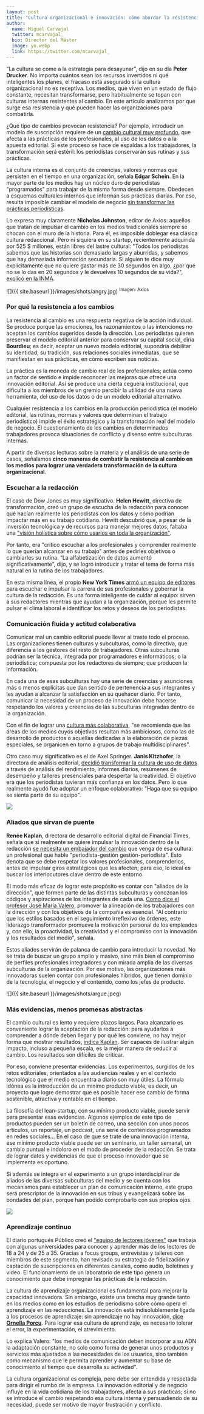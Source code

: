 ```yaml
---
layout: post
title: "Cultura organizacional e innovación: cómo abordar la resistencia al cambio en las redacciones"
author:
  name: Miguel Carvajal
  twitter: mcarvajal_
  bio: Director del Máster
  image: yo.webp
  link: https://twitter.com/mcarvajal_
---
```

“La cultura se come a la estrategia para desayunar”, dijo en su día **Peter Drucker**. No importa cuántos sean los recursos invertidos ni qué inteligentes los planes, el fracaso está asegurado si la cultura organizacional no es receptiva. Los medios, que viven en un estado de flujo constante, necesitan transformarse, pero habitualmente se topan con culturas internas resistentes al cambio. En este artículo analizamos por qué surge esa resistencia y qué pueden hacer las organizaciones para combatirla.

¿Qué tipo de cambios provocan resistencia? Por ejemplo, introducir un modelo de suscripción requiere de un [cambio cultural muy profundo]( https://mip.umh.es/blog/2020/06/30/quien-gana-pierde-perfiles-profesionales-pago-contenidos/), que afecta a las prácticas de los profesionales, al uso de los datos o a la apuesta editorial. Si este proceso se hace de espaldas a los trabajadores, la transformación será estéril: los periodistas conservarán sus rutinas y sus prácticas.

La cultura interna es el conjunto de creencias, valores y normas que persisten en el tiempo en una organización, señala **Edgar Schein**. En la mayor parte de los medios hay un núcleo duro de periodistas "programados" para trabajar de la misma forma desde siempre. Obedecen a esquemas culturales internos que informan sus prácticas diarias. Por eso, resulta imposible cambiar el modelo de negocio [sin transformar las prácticas periodísticas](https://doi.org/10.1080/1461670X.2020.1854619). 

Lo expresa muy claramente **Nicholas Johnston**, editor de Axios: aquellos que tratan de impulsar el cambio en los medios tradicionales siempre se chocan con el muro de la historia. Para él, es imposible doblegar esa clásica cultura redaccional. Pero ni siquiera en su startup, recientemente adquirida por 525 $ millones, están libres del lastre cultural: "Todos los periodistas sabemos que las historias son demasiado largas y aburridas, y sabemos que hay demasiada información secundaria. Si alguien te dice muy explícitamente que no quiere gastar más de 30 segundos en algo, ¿por qué no se lo das en 20 segundos y le devuelves 10 segundos de su vida?", [explicó en la INMA]( https://inma.org/blogs/newsroom-initiative/post.cfm/axios-publisher-shares-lesson-learned-for-media-companies-journalists).

![]({{ site.baseurl }}/images/shots/angry.jpg)
<sup>Imagen: Axios

### Por qué la resistencia a los cambios

La resistencia al cambio es una respuesta negativa de la acción individual. Se produce porque las emociones, los razonamientos o las intenciones no aceptan los cambios sugeridos desde la dirección. Los periodistas quieren preservar el modelo editorial anterior para conservar su capital social, diría **Bourdieu**; es decir, aceptar un nuevo modelo editorial, supondría debilitar su identidad, su tradición, sus relaciones sociales inmediatas, que se manifiestan en sus prácticas, en cómo escriben sus noticias. 

La práctica es la moneda de cambio real de los profesionales; actúa como un factor de sentido e impide reconocer las mejoras que ofrece una innovación editorial. Así se produce una cierta ceguera institucional, que dificulta a los miembros de un gremio percibir la utilidad de una nueva herramienta, del uso de los datos o de un modelo editorial alternativo.

Cualquier resistencia a los cambios en la producción periodística (el modelo editorial, las rutinas, normas y valores que determinan el trabajo periodístico) impide el éxito estratégico y la transformación real del modelo de negocio. El cuestionamiento de los cambios en determinados trabajadores provoca situaciones de conflicto y disenso entre subculturas internas. 

A partir de diversas lecturas sobre la materia y el análisis de una serie de casos, señalamos **cinco maneras de combatir la resistencia al cambio en los medios para lograr una verdadera transformación de la cultura organizacional**.

### Escuchar a la redacción

El caso de Dow Jones es muy significativo. **Helen Hewitt**, directiva de transformación, creó un grupo de escucha de la redacción para conocer qué hacían realmente los periodistas con los datos y cómo podrían impactar más en su trabajo cotidiano. Hewitt descubrió que, a pesar de la inversión tecnológica y de recursos para manejar mejores datos, faltaba una ["visión holística sobre cómo usarlos en toda la organización"](https://inma.org/blogs/conference/post.cfm/media-companies-are-making-data-more-accessible-for-non-data-teams).

Por tanto, era "crítico escuchar a los profesionales y comprender realmente lo que querían alcanzar en su trabajo" antes de pedirles objetivos o cambiarles su rutina. “La alfabetización de datos aumentó significativamente”, dijo, y se logró introducir y tratar el tema de forma más natural en la rutina de los trabajadores.

En esta misma línea, el propio **New York Times** [armó un equipo de editores](https://www.nytco.com/press/introducing-our-newsroom-culture-and-careers-department/) para escuchar e impulsar la carrera de sus profesionales y gobernar la cultura de la redacción. Es una forma inteligente de cuidar al equipo: sirven a sus redactores mientras que ayudan a la organización, porque les permite pulsar el clima laboral e identificar los retos y deseos de los periodistas.

### Comunicación fluida y actitud colaborativa

Comunicar mal un cambio editorial puede llevar al traste todo el proceso. Las organizaciones tienen culturas y subculturas, como la directiva, que diferencia a los gestores del resto de trabajadores. Otras subculturas podrían ser la técnica, integrada por programadores e informáticos; o la periodística; compuesta por los redactores de siempre; que producen la información. 

En cada una de esas subculturas hay una serie de creencias y asunciones más o menos explícitas que dan sentido de pertenencia a sus integrantes y les ayudan a alcanzar la satisfacción en su quehacer diario. Por tanto, comunicar la necesidad de un proceso de innovación debe hacerse respetando los valores y creencias de las subculturas integradas dentro de la organización.

Con el fin de lograr una [cultura más colaborativa]( https://mip.umh.es/blog/2020/12/02/como-se-construye-la-innovacion-10-claves-organizacion-medios-digitales-sostenibilidad/), "se recomienda que las áreas de los medios cuyos objetivos resultan más ambiciosos, como las de desarrollo de productos o aquellas dedicadas a la elaboración de piezas especiales, se organicen en torno a grupos de trabajo multidisciplinares".

Otro caso muy significativo es el de Axel Springer. **Janis Kitzhofer**, la directora de análisis editorial, [decidió transformar la cultura de uso de datos](https://inma.org/blogs/conference/post.cfm/media-companies-are-making-data-more-accessible-for-non-data-teams) a través de análisis del rendimiento, informes diarios, resúmenes de desempeño y talleres presenciales para despertar la creatividad. El objetivo era que los periodistas tuvieran más confianza en los datos. Pero lo que realmente ayudó fue adoptar un enfoque colaborativo: "Haga que su equipo se sienta parte de su equipo".

![](https://variety.com/wp-content/uploads/2017/07/mergers-and-deals-placeholder.jpg?w=681&h=383&crop=1)

### Aliados que sirvan de puente

**Renée Kaplan**, directora de desarrollo editorial digital de Financial Times, señala que si realmente se quiere impulsar la innovación dentro de la redacción [se necesita un embajador del cambio](https://inma.org/blogs/newsroom-initiative/post.cfm/ft-shares-lessons-about-combining-the-newsroom-business) que venga de esa cultura: un profesional que hable "periodista-gestión gestión-periodista". Esto denota que se debe respetar los valores profesionales, comprenderlos, antes de impulsar giros estratégicos que les afecten; para eso, lo ideal es buscar los interlocutores clave dentro de este entorno.

El modo más eficaz de lograr este propósito es contar con "aliados de la dirección", que formen parte de las distintas subculturas y conozcan los códigos y aspiraciones de los integrantes de cada una. [Como dice el profesor José María Valero](https://mip.umh.es/blog/2020/12/02/como-se-construye-la-innovacion-10-claves-organizacion-medios-digitales-sostenibilidad/), promover la alineación de los trabajadores con la dirección y con los objetivos de la compañía es esencial. "Al contrario que los estilos basados en el seguimiento irreflexivo de órdenes, este liderazgo transformador promueve la motivación personal de los empleados y, con ello, la proactividad, la creatividad y el compromiso con la innovación y los resultados del medio", señala. 

Estos aliados servirán de palanca de cambio para introducir la novedad. No se trata de buscar un grupo amplio y masivo, sino más bien el compromiso de perfiles profesionales integradores y con mirada amplia de las diversas subculturas de la organización. Por ese motivo, las organizaciones más innovadoras suelen contar con profesionales híbridos, que tienen dominio de la tecnología, el negocio y el contenido, como los jefes de producto.

![]({{ site.baseurl }}/images/shots/argue.jpeg)

### Más evidencias, menos promesas abstractas

El cambio cultural es lento y requiere plazos largos. Para alcanzarlo es conveniente lograr la aceptación de la redacción: para ayudarlos a comprender a dónde deben llegar y por qué les conviene, no hay mejor forma que mostrar resultados, [indica Kaplan](https://inma.org/blogs/newsroom-initiative/post.cfm/ft-shares-lessons-about-combining-the-newsroom-business). Ser capaces de ilustrar algún impacto, incluso a pequeña escala, es la mejor manera de seducir al cambio. Los resultados son difíciles de criticar.

Por eso, conviene presentar evidencias. Los experimentos, surgidos de los retos editoriales, orientados a las audiencias reales y en el contexto tecnológico que el medio encuentra a diario son muy útiles. La fórmula idónea es la introducción de un mínimo producto viable, es decir, un proyecto que logre demostrar que es posible hacer ese cambio de forma sostenible, atractiva y rentable en el tiempo. 

La filosofía del lean-startup, con su mínimo producto viable, puede servir para presentar esas evidencias. Algunos ejemplos de este tipo de productos pueden ser un boletín de correo, una sección con unos pocos artículos, un reportaje, un podcast, una serie de contenidos programados en redes sociales... En el caso de que se trate de una innovación interna, ese mínimo producto viable puede ser un seminario, un taller semanal, un cambio puntual e indoloro en el modo de proceder de la redacción. Se trata de lograr datos y evidencias de que el proceso innovador que se implementa es oportuno.

Si además se integra en el experimento a un grupo interdisciplinar de aliados de las diversas subculturas del medio y se cuenta con los mecanismos para establecer un plan de comunicación interno, este grupo será prescriptor de la innovación en sus tribus y evangelizará sobre las bondades del plan, porque han podido comprobarlo con sus propios ojos. 

![](https://charlotte.axios.com/wp-content/uploads/2021/02/CMS-public-school-exodus.jpg)

### Aprendizaje continuo

El diario portugués Público creó el ["equipo de lectores jóvenes"](https://inma.org/blogs/conference/post.cfm/publico-implements-3-step-digital-innovation-process-shares-5-lessons-learned) que trabaja con algunas universidades para conocer y aprender más de los lectores de 18 a 24 y de 25 a 35. Gracias a focus groups, entrevistas y talleres con miembros de este segmento, han revisado su estrategia de fidelización y captación de suscripciones en diferentes canales, como audio, boletines y video. El funcionamiento de un laboratorio de este tipo genera un conocimiento que debe impregnar las prácticas de la redacción.

La cultura de aprendizaje organizacional es fundamental para mejorar la capacidad innovadora. Sin embargo, existe una brecha muy grande tanto en los medios como en los estudios de periodismo sobre cómo opera el aprendizaje en las redacciones. La innovación está indisolublemente ligada a los procesos de aprendizaje: sin aprendizaje no hay innovación, [dice **Ornella Porcu**](https://journals.sagepub.com/doi/pdf/10.1177/1464884917724596). Para lograr esa cultura de aprendizaje, es necesario tolerar el error, la experimentación, el atrevimiento. 

Lo explica Valero: "los medios de comunicación deben incorporar a su ADN la adaptación constante, no solo como forma de generar unos productos y servicios más ajustados a las necesidades de los usuarios, sino también como mecanismo que le permita aprender y aumentar su base de conocimiento al tiempo que desarrolla su actividad". 

La cultura organizacional es compleja, pero debe ser entendida y respetada para dirigir el rumbo de la empresa. La innovación editorial y de negocio influye en la vida cotidiana de los trabajadores, afecta a sus prácticas; si no se introduce el cambio respetando esa cultura interna y persuadiendo de su necesidad, puede ser motivo de mayor frustración y conflicto.